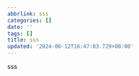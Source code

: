 ```yaml
---
abbrlink: sss
categories: []
date: ''
tags: []
title: sss
updated: '2024-06-12T16:47:03.729+08:00'
---
```

sss
